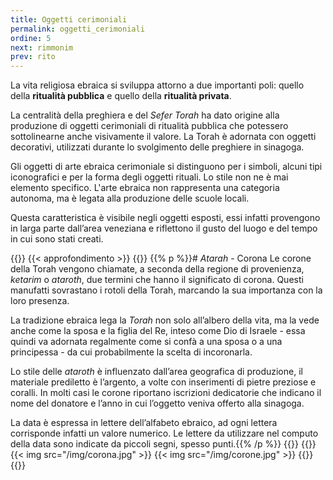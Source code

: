 ```yaml
---
title: Oggetti cerimoniali
permalink: oggetti_cerimoniali
ordine: 5
next: rimmonim
prev: rito
---
```

La vita religiosa ebraica si sviluppa attorno a due importanti poli: quello della **ritualità pubblica** e quello della **ritualità privata**.

La centralità della preghiera e del *Sefer Torah* ha dato origine alla produzione di oggetti cerimoniali di ritualità pubblica che potessero sottolinearne anche
visivamente il valore. La Torah è adornata con oggetti decorativi, utilizzati durante lo svolgimento delle preghiere in sinagoga.

Gli oggetti di arte ebraica cerimoniale si distinguono per i simboli, alcuni tipi iconografici e per la forma degli oggetti rituali. Lo stile non ne è mai elemento
specifico. L'arte ebraica non rappresenta una categoria autonoma, ma è legata alla produzione delle scuole locali.

Questa caratteristica è visibile negli oggetti esposti, essi infatti provengono in larga parte dall’area veneziana e riflettono il gusto del luogo e del tempo in cui
sono stati creati.


{{<row class="approfondimento">}}
{{< approfondimento >}}
{{<column>}}
{{% p %}}# *Atarah* - Corona
Le corone della Torah vengono chiamate, a seconda della regione di provenienza, *ketarim* o *ataroth*, due termini che hanno il significato di corona.
Questi manufatti sovrastano i rotoli della Torah, marcando la sua importanza con la loro presenza.

La tradizione ebraica lega la *Torah* non solo all’albero della vita, ma la vede anche come la sposa e la figlia del Re, inteso come Dio di Israele - essa quindi va
adornata regalmente come si confà a una sposa o a una principessa - da cui probabilmente la scelta di incoronarla.

Lo stile delle *ataroth* è influenzato dall’area geografica di produzione, il materiale prediletto è l’argento, a volte con inserimenti di pietre preziose e coralli.
In molti casi le corone riportano iscrizioni dedicatorie che indicano il nome del donatore e l’anno in cui l’oggetto veniva offerto alla sinagoga.

La data è espressa in lettere dell’alfabeto ebraico, ad ogni lettera corrisponde infatti un valore numerico. Le lettere da utilizzare nel computo della data sono
indicate da piccoli segni, spesso punti.{{% /p %}}
{{</column>}}
{{<column>}}
{{< img src="/img/corona.jpg" >}}
{{< img src="/img/corone.jpg" >}}
{{</column>}}
{{</row>}}
